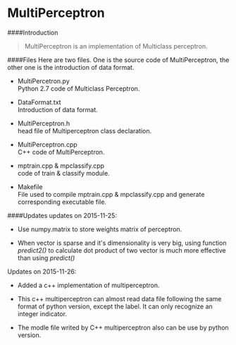 # MultiPerceptron

####Introduction
> MultiPerceptron is an implementation of Multiclass perceptron.

####Files
Here are two files. One is the source code of MultiPerceptron, the other one is the introduction of data format. 

- MultiPercetron.py<br>
Python 2.7 code of Multiclass Perceptron.

- DataFormat.txt<br>
  Introduction of data format.
  
- MultiPerceptron.h<br>
  head file of Multiperceptron class declaration.

- MultiPerceptron.cpp<br>
  C++ code of MultiPerceptron.
  
- mptrain.cpp & mpclassify.cpp<br>
  code of train & classify module.
  
- Makefile<br>
  File used to compile mptrain.cpp & mpclassify.cpp and generate corresponding executable file.


####Updates
updates on 2015-11-25:

- Use numpy.matrix to store weights matrix of perceptron.

- When vector is sparse and it's dimensionality is very big, using function *predict2()* to calculate dot product of two vector is much more effective than using *predict()*

Updates on 2015-11-26:

- Added a c++ implementation of multiperceptron.

- This c++ multiperceptron can almost read data file following the same format of python version, except the label. It can only recognize an integer indicator.

- The modle file writed by C++ multiperceptron also can be use by python version.
